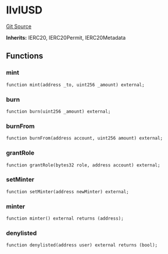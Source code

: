 # IlvlUSD
[Git Source](https://github.com/Level-Money/contracts/blob/8e1575e7e26fdc58ac15be6578d36ba7aa02390c/src/v2/interfaces/level/IlvlUSD.sol)

**Inherits:**
IERC20, IERC20Permit, IERC20Metadata


## Functions
### mint


```solidity
function mint(address _to, uint256 _amount) external;
```

### burn


```solidity
function burn(uint256 _amount) external;
```

### burnFrom


```solidity
function burnFrom(address account, uint256 amount) external;
```

### grantRole


```solidity
function grantRole(bytes32 role, address account) external;
```

### setMinter


```solidity
function setMinter(address newMinter) external;
```

### minter


```solidity
function minter() external returns (address);
```

### denylisted


```solidity
function denylisted(address user) external returns (bool);
```

